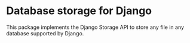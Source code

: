 # Database storage for Django
This package implements the Django Storage API to store any file in any database supported by Django.
